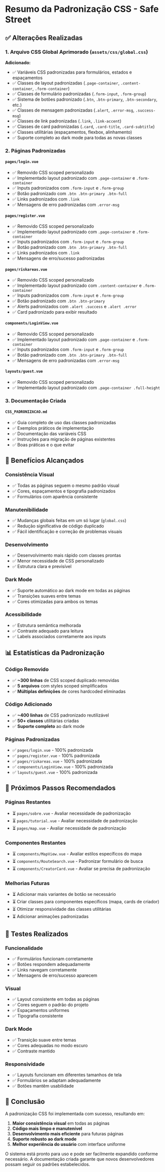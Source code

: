 # Resumo da Padronização CSS - Safe Street

## ✅ Alterações Realizadas

### 1. Arquivo CSS Global Aprimorado (`assets/css/global.css`)

**Adicionado:**
- ✅ Variáveis CSS padronizadas para formulários, estados e espaçamentos
- ✅ Classes de layout padronizadas (`.page-container`, `.content-container`, `.form-container`)
- ✅ Classes de formulário padronizadas (`.form-input`, `.form-group`)
- ✅ Sistema de botões padronizado (`.btn`, `.btn-primary`, `.btn-secondary`, etc.)
- ✅ Classes de mensagem padronizadas (`.alert`, `.error-msg`, `.success-msg`)
- ✅ Classes de link padronizadas (`.link`, `.link-accent`)
- ✅ Classes de card padronizadas (`.card`, `.card-title`, `.card-subtitle`)
- ✅ Classes utilitárias (espaçamentos, flexbox, alinhamento)
- ✅ Suporte completo ao dark mode para todas as novas classes

### 2. Páginas Padronizadas

#### `pages/login.vue`
- ✅ Removido CSS scoped personalizado
- ✅ Implementado layout padronizado com `.page-container` e `.form-container`
- ✅ Inputs padronizados com `.form-input` e `.form-group`
- ✅ Botão padronizado com `.btn .btn-primary .btn-full`
- ✅ Links padronizados com `.link`
- ✅ Mensagens de erro padronizadas com `.error-msg`

#### `pages/register.vue`
- ✅ Removido CSS scoped personalizado
- ✅ Implementado layout padronizado com `.page-container` e `.form-container`
- ✅ Inputs padronizados com `.form-input` e `.form-group`
- ✅ Botão padronizado com `.btn .btn-primary .btn-full`
- ✅ Links padronizados com `.link`
- ✅ Mensagens de erro/sucesso padronizadas

#### `pages/riskareas.vue`
- ✅ Removido CSS scoped personalizado
- ✅ Implementado layout padronizado com `.content-container` e `.form-container`
- ✅ Inputs padronizados com `.form-input` e `.form-group`
- ✅ Botão padronizado com `.btn .btn-primary`
- ✅ Alerts padronizados com `.alert .success` e `.alert .error`
- ✅ Card padronizado para exibir resultado

#### `components/LoginView.vue`
- ✅ Removido CSS scoped personalizado
- ✅ Implementado layout padronizado com `.page-container` e `.form-container`
- ✅ Inputs padronizados com `.form-input` e `.form-group`
- ✅ Botão padronizado com `.btn .btn-primary .btn-full`
- ✅ Mensagens de erro padronizadas com `.error-msg`

#### `layouts/guest.vue`
- ✅ Removido CSS scoped personalizado
- ✅ Implementado layout padronizado com `.page-container .full-height`

### 3. Documentação Criada

#### `CSS_PADRONIZACAO.md`
- ✅ Guia completo de uso das classes padronizadas
- ✅ Exemplos práticos de implementação
- ✅ Documentação das variáveis CSS
- ✅ Instruções para migração de páginas existentes
- ✅ Boas práticas e o que evitar

## 🎯 Benefícios Alcançados

### Consistência Visual
- ✅ Todas as páginas seguem o mesmo padrão visual
- ✅ Cores, espaçamentos e tipografia padronizados
- ✅ Formulários com aparência consistente

### Manutenibilidade
- ✅ Mudanças globais feitas em um só lugar (`global.css`)
- ✅ Redução significativa de código duplicado
- ✅ Fácil identificação e correção de problemas visuais

### Desenvolvimento
- ✅ Desenvolvimento mais rápido com classes prontas
- ✅ Menor necessidade de CSS personalizado
- ✅ Estrutura clara e previsível

### Dark Mode
- ✅ Suporte automático ao dark mode em todas as páginas
- ✅ Transições suaves entre temas
- ✅ Cores otimizadas para ambos os temas

### Acessibilidade
- ✅ Estrutura semântica melhorada
- ✅ Contraste adequado para leitura
- ✅ Labels associados corretamente aos inputs

## 📊 Estatísticas da Padronização

### Código Removido
- ✅ **~300 linhas** de CSS scoped duplicado removidas
- ✅ **5 arquivos** com styles scoped simplificados
- ✅ **Múltiplas definições** de cores hardcoded eliminadas

### Código Adicionado
- ✅ **~400 linhas** de CSS padronizado reutilizável
- ✅ **50+ classes** utilitárias criadas
- ✅ **Suporte completo** ao dark mode

### Páginas Padronizadas
- ✅ `pages/login.vue` - 100% padronizada
- ✅ `pages/register.vue` - 100% padronizada
- ✅ `pages/riskareas.vue` - 100% padronizada
- ✅ `components/LoginView.vue` - 100% padronizada
- ✅ `layouts/guest.vue` - 100% padronizada

## 🔄 Próximos Passos Recomendados

### Páginas Restantes
- ⏳ `pages/sobre.vue` - Avaliar necessidade de padronização
- ⏳ `pages/tutorial.vue` - Avaliar necessidade de padronização
- ⏳ `pages/map.vue` - Avaliar necessidade de padronização

### Componentes Restantes
- ⏳ `components/MapView.vue` - Avaliar estilos específicos do mapa
- ⏳ `components/RouteSearch.vue` - Padronizar formulário de busca
- ⏳ `components/CreatorCard.vue` - Avaliar se precisa de padronização

### Melhorias Futuras
- ⏳ Adicionar mais variantes de botão se necessário
- ⏳ Criar classes para componentes específicos (mapa, cards de criador)
- ⏳ Otimizar responsividade das classes utilitárias
- ⏳ Adicionar animações padronizadas

## 🧪 Testes Realizados

### Funcionalidade
- ✅ Formulários funcionam corretamente
- ✅ Botões respondem adequadamente
- ✅ Links navegam corretamente
- ✅ Mensagens de erro/sucesso aparecem

### Visual
- ✅ Layout consistente em todas as páginas
- ✅ Cores seguem o padrão do projeto
- ✅ Espaçamentos uniformes
- ✅ Tipografia consistente

### Dark Mode
- ✅ Transição suave entre temas
- ✅ Cores adequadas no modo escuro
- ✅ Contraste mantido

### Responsividade
- ✅ Layouts funcionam em diferentes tamanhos de tela
- ✅ Formulários se adaptam adequadamente
- ✅ Botões mantêm usabilidade

## 🎉 Conclusão

A padronização CSS foi implementada com sucesso, resultando em:

1. **Maior consistência visual** em todas as páginas
2. **Código mais limpo e manutenível**
3. **Desenvolvimento mais eficiente** para futuras páginas
4. **Suporte robusto ao dark mode**
5. **Melhor experiência do usuário** com interface uniforme

O sistema está pronto para uso e pode ser facilmente expandido conforme necessário. A documentação criada garante que novos desenvolvedores possam seguir os padrões estabelecidos.